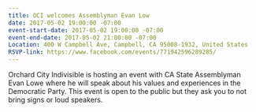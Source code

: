 ```yaml
---
title: OCI welcomes Assemblyman Evan Low
date: 2017-05-02 19:00:00 -07:00
event-start-date: 2017-05-02 19:00:00 -07:00
event-end-date: 2017-05-02 21:00:00 -07:00
Location: 400 W Campbell Ave, Campbell, CA 95008-1932, United States
RSVP-link: https://www.facebook.com/events/771942596289285/
---
```


Orchard City Indivisible is hosting an event with CA State Assemblyman Evan Lowe where he will speak about his values and experiences in the Democratic Party. This event is open to the public but they ask you to not bring signs or loud speakers. 